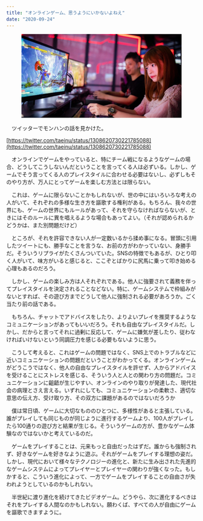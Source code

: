 ```yaml
---
title: "オンラインゲーム、思うようにいかないよねえ"
date: "2020-09-24"
---
```


<figure>

![](assets/n4d91130487d6_13f02bcc0a705ecc797295dcf0d5277f.jpg)

</figure>

　ツイッターでモンハンの話を見かけた。

[https://twitter.com/taeinu/status/1308620730221785088](https://twitter.com/taeinu/status/1308620730221785088)

　オンラインでゲームをやっていると、特にチーム戦になるようなゲームの場合、どうしてこうしないんだということを言ってくる人は必ずいる。しかし、ゲームでそう言ってくる人のプレイスタイルに合わせる必要はないし、必ずしもそのやり方が、万人にとってゲームを楽しむ方法とは限らない。

　これは、ゲームに限らないことかもしれないが、世の中にはいろいろな考えの人がいて、それぞれの多様な生き方を謳歌する権利がある。もちろん、我々の世界にも、ゲームの世界にもルールがあって、それを守らなければならないが、ときにはそのルールに異を唱えるような場合もあってよい。（それが認められるかどうかは、また別問題だけど）

　ところが、それを許容できない人が一定数いるから揉め事になる。冒頭に引用したツイートにも、勝手なことを言うな、お前の方がわかっていない、身勝手だ。そういうリプライがたくさんついていた。SNSの特徴でもあるが、ひとり叩く人がいて、味方がいると感じると、ここぞとばかりに尻馬に乗って叩き始める心理もあるのだろう。

　しかし、ゲームの楽しみ方は人それぞれである。他人に強要されて義務を伴ってプレイスタイルを決定されることなどない。特に、ゲームシステムで枠組みがないとすれば、その遊び方までどうして他人に強制される必要があろうか。ごく当たり前の話である。

　もちろん、チャットでアドバイスをしたり、よりよいプレイを推奨するようなコミュニケーションがあってもいいだろう。それも自由なプレイスタイルだ。しかし、だからと言ってそれに過剰に反応して、ゲームに嫌気が差したり、従わなければいけないという同調圧力を感じる必要もないように思う。

　こうして考えると、これはゲームの問題ではなく、SNS上でのトラブルなどに近いコミュニケーションの問題だということがわかってくる。オンラインゲームがどうこうではなく、他人の自由なプレイスタイルを許せず、人からアドバイスを受けることにストレスを感じる、そういう人と人との関わり方の問題だ。コミュニケーションに齟齬が生じやすい、オンラインのやり取りが発達した、現代社会の病理とさえ言える。いずれにしても、コミュニケーションの柔軟さ、適切な意思の伝え方、受け取り方、その双方に課題があるのではないだろうか

　僕は常日頃、ゲームに大切なもののひとつに、多様性があると主張している。誰がプレイしても同じものが同じように進行するゲームより、100人がプレイしたら100通りの遊び方と結果が生じる。そういうゲームの方が、豊かなゲーム体験なのではないかと考えているのだ。

　ゲームをプレイすることは、元来もっと自由だったはずだ。誰からも強制されず、好きなゲームを好きなように遊ぶ。それがゲームをプレイする理想の姿だ。しかし、現代において様々なテクノロジーの進化と、新たに生み出された先進的なゲームシステムによってプレイヤーとプレイヤーの関わりが強くなった。もしかすると、こういう進化によって、一方でゲームをプレイすることの自由さが失われようとしているのかもしれない。

　半世紀に渡り進化を続けてきたビデオゲーム。どうやら、次に進化するべきはそれをプレイする人間なのかもしれない。願わくば、すべての人が自由にゲームを謳歌できますように。
